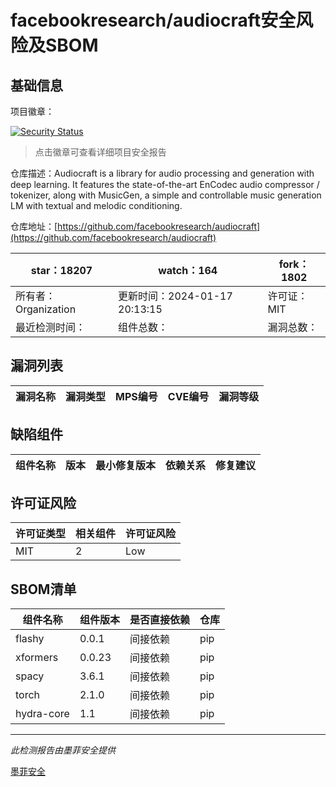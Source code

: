 # facebookresearch/audiocraft安全风险及SBOM

## 基础信息

项目徽章：

[![Security Status](https://www.murphysec.com/platform3/v31/badge/1747691188863041536.svg)](https://www.murphysec.com/console/report/1724134483739238400/1747691188863041536)

> 点击徽章可查看详细项目安全报告

仓库描述：Audiocraft is a library for audio processing and generation with deep learning. It features the state-of-the-art EnCodec audio compressor / tokenizer, along with MusicGen, a simple and controllable music generation LM with textual and melodic conditioning.

仓库地址：[https://github.com/facebookresearch/audiocraft](https://github.com/facebookresearch/audiocraft)

| star：18207 | watch：164 | fork：1802 |
| ----------- | -------------- | ------------ |
| 所有者：Organization | 更新时间：2024-01-17 20:13:15 | 许可证：MIT |
| 最近检测时间： | 组件总数： | 漏洞总数： |




## 漏洞列表

| 漏洞名称 | 漏洞类型 | MPS编号 | CVE编号 | 漏洞等级 |
| ------- | ------ | ------- | ------ | ----- |





## 缺陷组件

| 组件名称 | 版本 | 最小修复版本 | 依赖关系 | 修复建议 |
| -------- | ---- | ------------ | -------- | -------- |





## 许可证风险

| 许可证类型 | 相关组件 | 许可证风险 |
| ---------- | -------- | ---------- |
|MIT|2|Low|




## SBOM清单

| 组件名称 | 组件版本 | 是否直接依赖 | 仓库 |
| -------- | -------- | ------------ | ---- |
|flashy|0.0.1|间接依赖|pip|
|xformers|0.0.23|间接依赖|pip|
|spacy|3.6.1|间接依赖|pip|
|torch|2.1.0|间接依赖|pip|
|hydra-core|1.1|间接依赖|pip|


------

*此检测报告由墨菲安全提供*

[墨菲安全](www.murphysec.com)